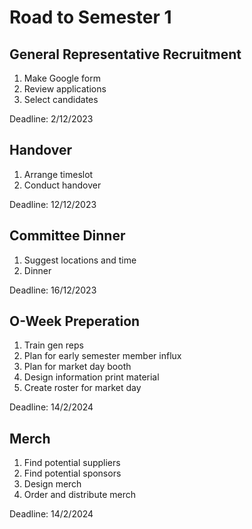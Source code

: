 # Road to Semester 1

## General Representative Recruitment
1. Make Google form 
2. Review applications
3. Select candidates

Deadline: 2/12/2023

## Handover
1. Arrange timeslot
2. Conduct handover

Deadline: 12/12/2023

## Committee Dinner
1. Suggest locations and time
2. Dinner

Deadline: 16/12/2023

## O-Week Preperation
1. Train gen reps
2. Plan for early semester member influx
3. Plan for market day booth
4. Design information print material
5. Create roster for market day

Deadline: 14/2/2024

## Merch
1. Find potential suppliers
2. Find potential sponsors
3. Design merch
4. Order and distribute merch

Deadline: 14/2/2024
